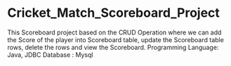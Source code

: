 # Cricket_Match_Scoreboard_Project
This Scoreboard project based on the CRUD Operation where we can add the Score of the player into Scoreboard table, update the Scoreboard table rows, delete the rows and view the Scoreboard.
Programming Language: Java, JDBC
Database : Mysql 

